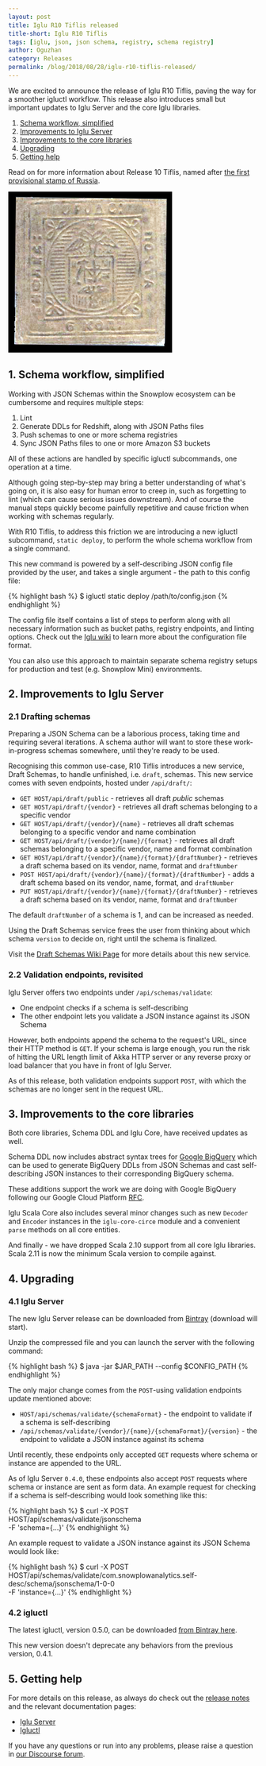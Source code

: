 ```yaml
---
layout: post
title: Iglu R10 Tiflis released
title-short: Iglu R10 Tiflis
tags: [iglu, json, json schema, registry, schema registry]
author: Oguzhan
category: Releases
permalink: /blog/2018/08/28/iglu-r10-tiflis-released/
---
```


We are excited to announce the release of Iglu R10 Tiflis, paving the way for a smoother igluctl workflow.
This release also introduces small but important updates to Iglu Server and the core Iglu libraries.

1. [Schema workflow, simplified](#schema-workflow-simplified)
2. [Improvements to Iglu Server](#server-improvements)
3. [Improvements to the core libraries](#core-improvements)
4. [Upgrading](#upgrading)
5. [Getting help](#help)

Read on for more information about Release 10 Tiflis, named after [the first provisional stamp of Russia][tiflis].

![tiflis-img][tiflis-img]

<!--more-->

<h2 id="schema-workflow-simplified">1. Schema workflow, simplified</h2>

Working with JSON Schemas within the Snowplow ecosystem can be cumbersome and requires multiple steps:

1. Lint
2. Generate DDLs for Redshift, along with JSON Paths files
3. Push schemas to one or more schema registries
4. Sync JSON Paths files to one or more Amazon S3 buckets

All of these actions are handled by specific igluctl subcommands, one operation at a time.

Although going step-by-step may bring a better understanding of what's going on, it is also easy for human error to creep in, such as forgetting to lint (which can cause serious issues downstream). And of course the manual steps quickly become painfully repetitive and cause friction when working with schemas regularly.

With R10 Tiflis, to address this friction we are introducing a new igluctl subcommand, `static deploy`, to perform the whole schema workflow from a single command.

This new command is powered by a self-describing JSON config file provided by the user, and takes a single argument - the path to this config file:

{% highlight bash %}
$ igluctl static deploy /path/to/config.json
{% endhighlight %}

The config file itself contains a list of steps to perform along with all necessary information such as bucket paths, registry endpoints, and linting options. Check out the [Iglu wiki][igluctl-wiki] to learn more about the configuration file format.

You can also use this approach to maintain separate schema registry setups for production and test (e.g. Snowplow Mini) environments.

<h2 id="server-improvements">2. Improvements to Iglu Server</h2>

<h3 id="draft-schemas">2.1 Drafting schemas</h3>

Preparing a JSON Schema can be a laborious process, taking time and requiring several iterations. A schema author will want to store these work-in-progress schemas somewhere, until they're ready to be used.

Recognising this common use-case, R10 Tiflis introduces a new service, Draft Schemas, to handle unfinished, i.e. `draft`, schemas. This new service comes with seven endpoints, hosted under `/api/draft/`:

* `GET HOST/api/draft/public` - retrieves all draft *public* schemas
* `GET HOST/api/draft/{vendor}` - retrieves all draft schemas belonging to a specific vendor
* `GET HOST/api/draft/{vendor}/{name}` - retrieves all draft schemas belonging to a specific vendor and name combination
* `GET HOST/api/draft/{vendor}/{name}/{format}` - retrieves all draft schemas belonging to a specific vendor, name and format combination
* `GET HOST/api/draft/{vendor}/{name}/{format}/{draftNumber}` - retrieves a draft schema based on its vendor, name, format and `draftNumber`
* `POST HOST/api/draft/{vendor}/{name}/{format}/{draftNumber}` - adds a draft schema based on its vendor, name, format, and `draftNumber`
* `PUT HOST/api/draft/{vendor}/{name}/{format}/{draftNumber}` - retrieves a draft schema based on its vendor, name, format and `draftNumber`

The default `draftNumber` of a schema is 1, and can be increased as needed.

Using the Draft Schemas service frees the user from thinking about which schema `version` to decide on, right until the schema is finalized.

Visit the [Draft Schemas Wiki Page][draft-schemas-wiki] for more details about this new service.

<h3 id="validation-methods">2.2 Validation endpoints, revisited</h3>

Iglu Server offers two endpoints under `/api/schemas/validate`:

* One endpoint checks if a schema is self-describing
* The other endpoint lets you validate a JSON instance against its JSON Schema

However, both endpoints append the schema to the request's URL, since their HTTP method is `GET`. If your schema is large enough, you run the risk of hitting the URL length limit of Akka HTTP server or any reverse proxy or load balancer that you have in front of Iglu Server.

As of this release, both validation endpoints support `POST`, with which the schemas are no longer sent in the request URL.

<h2 id="core-improvements">3. Improvements to the core libraries</h2>

Both core libraries, Schema DDL and Iglu Core, have received updates as well.

Schema DDL now includes abstract syntax trees for [Google BigQuery][bigquery] which can be used to generate BigQuery DDLs from JSON Schemas and cast self-describing JSON instances to their corresponding BigQuery schema.

These additions support the work we are doing with Google BigQuery following our Google Cloud Platform [RFC][rfc].

Iglu Scala Core also includes several minor changes such as new `Decoder` and `Encoder` instances in the `iglu-core-circe` module and a convenient `parse` methods on all core entities.

And finally - we have dropped Scala 2.10 support from all core Iglu libraries. Scala 2.11 is now the minimum Scala version to compile against.

<h2 id="upgrading">4. Upgrading</h2>

<h3 id="upgrade-iglu-server">4.1 Iglu Server</h3>

The new Iglu Server release can be downloaded from [Bintray][iglu-server-download] (download will start).

Unzip the compressed file and you can launch the server with the following command:

{% highlight bash %}
$ java -jar $JAR_PATH --config $CONFIG_PATH
{% endhighlight %}

The only major change comes from the `POST`-using validation endpoints update mentioned above:

* `HOST/api/schemas/validate/{schemaFormat}` - the endpoint to validate if a schema is self-describing
* `/api/schemas/validate/{vendor}/{name}/{schemaFormat}/{version}` - the endpoint to validate a JSON instance against its schema

Until recently, these endpoints only accepted `GET` requests where schema or instance are appended to the URL.

As of Iglu Server `0.4.0`, these endpoints also accept `POST` requests where schema or instance are sent as form data. An example request for checking if a schema is self-describing would look something like this:

{% highlight bash %}
$ curl -X POST \
HOST/api/schemas/validate/jsonschema \
-F 'schema={...}'
{% endhighlight %}

An example request to validate a JSON instance against its JSON Schema would look like:

{% highlight bash %}
$ curl -X POST \
HOST/api/schemas/validate/com.snowplowanalytics.self-desc/schema/jsonschema/1-0-0 \
-F 'instance={...}'
{% endhighlight %}

<h3 id="upgrade-igluctl">4.2 igluctl</h3>

The latest igluctl, version 0.5.0, can be downloaded [from Bintray here][igluctl-download].

This new version doesn't deprecate any behaviors from the previous version, 0.4.1.

<h2 id="help">5. Getting help</h2>

For more details on this release, as always do check out the [release notes][release-notes] and the relevant documentation pages:

* [Iglu Server][iglu-server-wiki]
* [Igluctl][igluctl-wiki]

If you have any questions or run into any problems, please raise a question in [our Discourse forum][discourse].

[igluctl-wiki]: https://github.com/snowplow/iglu/wiki/Igluctl
[igluctl-download]: http://dl.bintray.com/snowplow/snowplow-generic/igluctl_0.5.0.zip

[draft-schemas-wiki]: https://github.com/snowplow/iglu/wiki/The-draft-schema-service

[release-notes]: https://github.com/snowplow/iglu/releases/tag/r10-tiflis
[discourse]: http://discourse.snowplowanalytics.com/
[iglu-server-wiki]: https://github.com/snowplow/iglu/wiki/Iglu-server
[iglu-server-download]: http://dl.bintray.com/snowplow/snowplow-generic/iglu_server_0.4.0.zip

[bigquery]: https://cloud.google.com/bigquery/
[rfc]: https://discourse.snowplowanalytics.com/t/porting-snowplow-to-google-cloud-platform/1505

[tiflis]: https://commons.wikimedia.org/wiki/Stamps_of_Russia,_1857-1917#Tiflis
[tiflis-img]: /assets/img/blog/2018/08/tiflis.jpg
